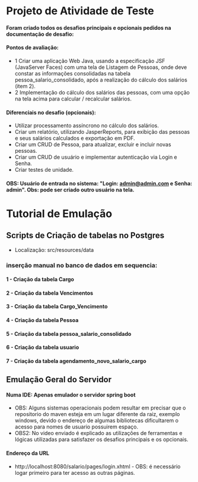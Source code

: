 # Projeto de Atividade de Teste 
#### Foram criado todos os desafios principais e opcionais pedidos na documentação de desafio:

#### Pontos de avaliação:
- 1 Criar uma aplicação Web Java, usando a especificação JSF (JavaServer Faces)
   com uma tela de Listagem de Pessoas, onde deve constar as informações
   consolidadas na tabela pessoa_salario_consolidado, após a realização do cálculo
   dos salários (item 2).
- 2 Implementação do cálculo dos salários das pessoas, com uma opção na tela acima
   para calcular / recalcular salários.

#### Diferenciais no desafio (opcionais):
- Utilizar processamento assíncrono no cálculo dos salários.
- Criar um relatório, utilizando JasperReports, para exibição das pessoas e seus salários calculados e exportação em PDF.
- Criar um CRUD de Pessoa, para atualizar, excluir e incluir novas pessoas.
- Criar um CRUD de usuário e implementar autenticação via Login e Senha.
- Criar testes de unidade.

#### OBS: Usuário de entrada no sistema: "Login: admin@admin.com e Senha: admin". Obs: pode ser criado outro usuário na tela.

# Tutorial de Emulação

## Scripts de Criação de tabelas no Postgres

- Localização: src/resources/data

### inserção manual no banco de dados em sequencia:

#### 1 - Criação da tabela Cargo
#### 2 - Criação da tabela Vencimentos
#### 3 - Criação da tabela Cargo_Vencimento
#### 4 - Criação da tabela Pessoa
#### 5 - Criação da tabela pessoa_salario_consolidado
#### 6 - Criação da tabela usuario
#### 7 - Criação da tabela agendamento_novo_salario_cargo

## Emulação Geral do Servidor

#### Numa IDE: Apenas emulador o servidor spring boot
- OBS: Alguns sistemas operacionais podem resultar em precisar que o repositorio do maven esteja em um lugar diferente da raiz, exemplo windows, devido o endereço de algumas bibliotecas dificultarem o acesso para nomes de usuario possuirem espaço.
- OBS2: No video enviado é explicado as utilizações de ferramentas e lógicas utilizadas para satisfazer os desafios principais e os opcionais.

#### Endereço da URL
- http://localhost:8080/salario/pages/login.xhtml - OBS: é necessário logar primeiro para ter acesso as outras páginas.
